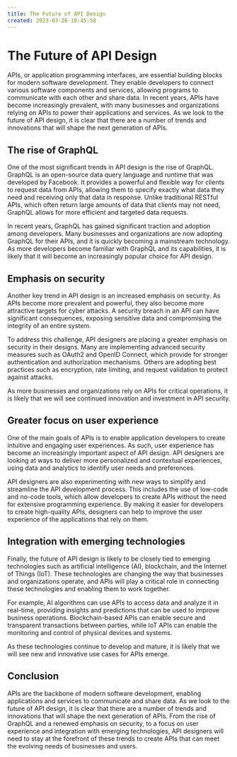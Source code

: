 ```yaml
---
title: The Future of API Design 
created: 2023-03-26-10:45:58
---
```


# The Future of API Design

APIs, or application programming interfaces, are essential building blocks for modern software development. They enable developers to connect various software components and services, allowing programs to communicate with each other and share data. In recent years, APIs have become increasingly prevalent, with many businesses and organizations relying on APIs to power their applications and services. As we look to the future of API design, it is clear that there are a number of trends and innovations that will shape the next generation of APIs.

## The rise of GraphQL

One of the most significant trends in API design is the rise of GraphQL. GraphQL is an open-source data query language and runtime that was developed by Facebook. It provides a powerful and flexible way for clients to request data from APIs, allowing them to specify exactly what data they need and receiving only that data in response. Unlike traditional RESTful APIs, which often return large amounts of data that clients may not need, GraphQL allows for more efficient and targeted data requests.

In recent years, GraphQL has gained significant traction and adoption among developers. Many businesses and organizations are now adopting GraphQL for their APIs, and it is quickly becoming a mainstream technology. As more developers become familiar with GraphQL and its capabilities, it is likely that it will become an increasingly popular choice for API design.

## Emphasis on security

Another key trend in API design is an increased emphasis on security. As APIs become more prevalent and powerful, they also become more attractive targets for cyber attacks. A security breach in an API can have significant consequences, exposing sensitive data and compromising the integrity of an entire system.

To address this challenge, API designers are placing a greater emphasis on security in their designs. Many are implementing advanced security measures such as OAuth2 and OpenID Connect, which provide for stronger authentication and authorization mechanisms. Others are adopting best practices such as encryption, rate limiting, and request validation to protect against attacks.

As more businesses and organizations rely on APIs for critical operations, it is likely that we will see continued innovation and investment in API security.

## Greater focus on user experience

One of the main goals of APIs is to enable application developers to create intuitive and engaging user experiences. As such, user experience has become an increasingly important aspect of API design. API designers are looking at ways to deliver more personalized and contextual experiences, using data and analytics to identify user needs and preferences.

API designers are also experimenting with new ways to simplify and streamline the API development process. This includes the use of low-code and no-code tools, which allow developers to create APIs without the need for extensive programming experience. By making it easier for developers to create high-quality APIs, designers can help to improve the user experience of the applications that rely on them.

## Integration with emerging technologies

Finally, the future of API design is likely to be closely tied to emerging technologies such as artificial intelligence (AI), blockchain, and the Internet of Things (IoT). These technologies are changing the way that businesses and organizations operate, and APIs will play a critical role in connecting these technologies and enabling them to work together.

For example, AI algorithms can use APIs to access data and analyze it in real-time, providing insights and predictions that can be used to improve business operations. Blockchain-based APIs can enable secure and transparent transactions between parties, while IoT APIs can enable the monitoring and control of physical devices and systems.

As these technologies continue to develop and mature, it is likely that we will see new and innovative use cases for APIs emerge.

## Conclusion

APIs are the backbone of modern software development, enabling applications and services to communicate and share data. As we look to the future of API design, it is clear that there are a number of trends and innovations that will shape the next generation of APIs. From the rise of GraphQL and a renewed emphasis on security, to a focus on user experience and integration with emerging technologies, API designers will need to stay at the forefront of these trends to create APIs that can meet the evolving needs of businesses and users.
